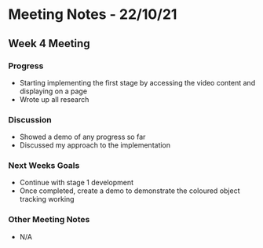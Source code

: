 # Meeting Notes - 22/10/21

## Week 4 Meeting 

### Progress 

- Starting implementing the first stage by accessing the video content and displaying on a page 
- Wrote up all research 

### Discussion 

- Showed a demo of any progress so far 
- Discussed my approach to the implementation 

### Next Weeks Goals 

- Continue with stage 1 development 
- Once completed, create a demo to demonstrate the coloured object tracking working 

### Other Meeting Notes 

- N/A